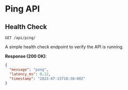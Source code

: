 # Ping API

## Health Check

```
GET /api/ping/
```

A simple health check endpoint to verify the API is running.

**Response (200 OK)**:

```json
{
  "message": "pong",
  "latency_ms": 0.12,
  "timestamp": "2023-07-15T10:30:00Z"
}
```
